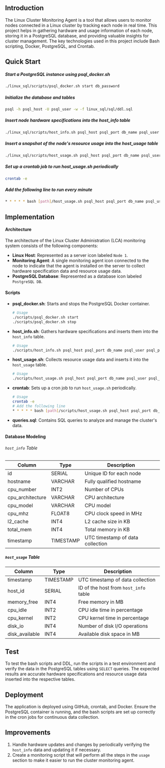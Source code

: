 ## Introduction

The Linux Cluster Monitoring Agent is a tool that allows users to monitor nodes connected in a Linux cluster by tracking each node in real time. This project helps in gathering hardware and usage information of each node, storing it in a PostgreSQL database, and providing valuable insights for cluster management. The key technologies used in this project include Bash scripting, Docker, PostgreSQL, and Crontab.

## Quick Start

##### Start a PostgreSQL instance using psql_docker.sh

```bash
./linux_sql/scripts/psql_docker.sh start db_password
```
##### Initialize the database and tables
```bash
psql -h psql_host -U psql_user -w -f linux_sql/sql/ddl.sql
```
##### Insert node hardware specifications into the host_info table
```bash
./linux_sql/scripts/host_info.sh psql_host psql_port db_name psql_user psql_password
```
##### Insert a snapshot of the node's resource usage into the host_usage table
```bash
./linux_sql/scripts/host_usage.sh psql_host psql_port db_name psql_user psql_password
```
##### Set up a crontab job to run host_usage.sh periodically
```bash
crontab -e
```
##### Add the following line to run every minute
```bash
* * * * * bash [path]/host_usage.sh psql_host psql_port db_name psql_user psql_password > /tmp/host_usage.log
```
## Implementation

#### Architecture

The architecture of the Linux Cluster Administration (LCA) monitoring system consists of the following components:

- **Linux Host**: Represented as a server icon labeled `Node 1`.
- **Monitoring Agent**: A single monitoring agent icon connected to the node to indicate that the agent is installed on the server to collect hardware specification data and resource usage data.
- **PostgreSQL Database**: Represented as a database icon labeled `PostgreSQL DB`.

#### Scripts

- **psql_docker.sh**: Starts and stops the PostgreSQL Docker container.

    ```bash
    # Usage
    ./scripts/psql_docker.sh start
    ./scripts/psql_docker.sh stop
    ```

- **host_info.sh**: Gathers hardware specifications and inserts them into the `host_info` table.

    ```bash
    # Usage
    ./scripts/host_info.sh psql_host psql_port db_name psql_user psql_password
    ```

- **host_usage.sh**: Collects resource usage data and inserts it into the `host_usage` table.

    ```bash
    # Usage
    ./scripts/host_usage.sh psql_host psql_port db_name psql_user psql_password
    ```

- **crontab**: Sets up a cron job to run `host_usage.sh` periodically.

    ```bash
    # Usage
    crontab -e
    # Add the following line
    * * * * * bash [path]/scripts/host_usage.sh psql_host psql_port db_name psql_user psql_password > /tmp/host_usage.log
    ```

- **queries.sql**: Contains SQL queries to analyze and manage the cluster's data.

#### Database Modeling

###### `host_info` Table

| Column           | Type      | Description                            |
|------------------|-----------|----------------------------------------|
| id               | SERIAL    | Unique ID for each node                |
| hostname         | VARCHAR   | Fully qualified hostname               |
| cpu_number       | INT2      | Number of CPUs                         |
| cpu_architecture | VARCHAR   | CPU architecture                       |
| cpu_model        | VARCHAR   | CPU model                              |
| cpu_mhz          | FLOAT8    | CPU clock speed in MHz                 |
| l2_cache         | INT4      | L2 cache size in KB                    |
| total_mem        | INT4      | Total memory in KB                     |
| timestamp        | TIMESTAMP | UTC timestamp of data collection       |

##### `host_usage` Table

| Column          | Type      | Description                            |
|-----------------|-----------|----------------------------------------|
| timestamp       | TIMESTAMP | UTC timestamp of data collection       |
| host_id         | SERIAL    | ID of the host from `host_info` table  |
| memory_free     | INT4      | Free memory in MB                      |
| cpu_idle        | INT2      | CPU idle time in percentage            |
| cpu_kernel      | INT2      | CPU kernel time in percentage          |
| disk_io         | INT4      | Number of disk I/O operations          |
| disk_available  | INT4      | Available disk space in MB             |

## Test

To test the bash scripts and DDL, run the scripts in a test environment and verify the data in the PostgreSQL tables using `SELECT` queries. The expected results are accurate hardware specifications and resource usage data inserted into the respective tables.

## Deployment

The application is deployed using GitHub, crontab, and Docker. Ensure the PostgreSQL container is running, and the bash scripts are set up correctly in the cron jobs for continuous data collection.

## Improvements

1. Handle hardware updates and changes by periodically verifying the `host_info` data and updating it if necessary.
2. Create a monitoring script that will perform all the steps in the `usage` section to make it easier to run the cluster monitoring agent.
